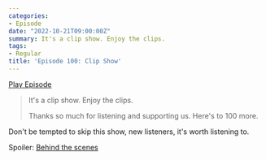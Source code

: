 ```yaml
---
categories:
- Episode
date: "2022-10-21T09:00:00Z"
summary: It's a clip show. Enjoy the clips.
tags:
- Regular
title: 'Episode 100: Clip Show'
---
```


[Play Episode](https://www.patreon.com/posts/episode-100-clip-73558745)
> It's a clip show. Enjoy the clips.
>
> Thanks so much for listening and supporting us. Here's to 100 more.

Don't be tempted to skip this show, new listeners, it's worth listening to.

Spoiler: [Behind the scenes](https://twitter.com/backpagepod/status/1584190338087862272?)
